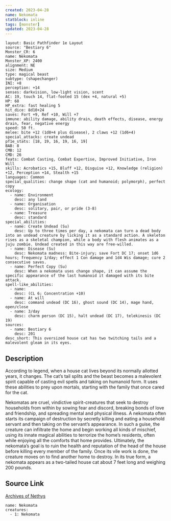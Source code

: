 ```yaml
---
created: 2023-04-28
name: Nekomata
statblock: inline
tags: [monster]
updated: 2023-04-28
---
```

```statblock
layout: Basic Pathfinder 1e Layout
source: "Bestiary 6"
Monster_CR: 6
name: Nekomata
Monster_XP: 2400
alignment: NE
size: Medium
type: magical beast
subtype: (shapechanger)
INI: +8
perception: +14
senses: darkvision, low-light vision, scent
AC: 19, touch 14, flat-footed 15 (dex +4, natural +5)
HP: 68
HP_extra: fast healing 5
hit_dice: 8d10+24
saves: Fort +9, Ref +10, Will +7
immune: ability damage, ability drain, death effects, disease, energy drain, fear, negative energy
speed: 50 ft.
melee: bite +12 (1d8+4 plus disease), 2 claws +12 (1d6+4)
special_attacks: create undead
pf1e_stats: [18, 19, 16, 19, 16, 19]
BAB: 8
CMB: 12
CMD: 26
feats: Combat Casting, Combat Expertise, Improved Initiative, Iron Will
skills: Acrobatics +15, Bluff +12, Disguise +12, Knowledge (religion) +12, Perception +14, Stealth +15
languages: Common
special_qualities: change shape (cat and humanoid; polymorph), perfect copy
ecology:
  - name: Environment
    desc: any land
  - name: Organisation
    desc: solitary, pair, or pride (3-8)
  - name: Treasure
    desc: standard
special_abilities:
  - name: Create Undead (Su)
    desc: Up to three times per day, a nekomata can turn a dead body into an undead creature by licking it as a standard action. A skeleton rises as a skeletal champion, while a body with flesh animates as a juju zombie. Undead created in this way are free-willed.
  - name: Disease (Su)
    desc: Nekomata madness: Bite-injury; save Fort DC 17; onset 1d6 hours; frequency 1/day; effect 1 Con damage and 1d4 Wis damage; cure 2 consecutive saves.
  - name: Perfect Copy (Su)
    desc: When a nekomata uses change shape, it can assume the specific appearance of the last humanoid it damaged with its bite attack.
spell-like_abilities:
  - name:
    desc: (CL 6; Concentration +10)
  - name: At will
    desc: command undead (DC 16), ghost sound (DC 14), mage hand, open/close
  - name: 3/day
    desc: charm person (DC 15), halt undead (DC 17), telekinesis (DC 19)
sources:
  - name: Bestiary 6
    desc: 201
desc_short: This oversized house cat has two twitching tails and a malevolent gleam in its eyes.
```
## Description
According to legend, when a house cat lives beyond its normally allotted years, it changes. The cat’s tail splits and the beast becomes a malevolent spirit capable of casting evil spells and taking on humanoid form. It uses these abilities to prey upon mortals, starting with the family that once cared for the cat. 

Nekomatas are cruel, vindictive spirit-creatures that seek to destroy households from within by sowing fear and discord, breaking bonds of love and friendship, and spreading mental and physical illness. A nekomata often starts its campaign of destruction by secretly killing and eating a household servant and then taking on the servant’s appearance. In such a guise, the creature can infiltrate the home and begin working all kinds of mischief, using its innate magical abilities to terrorize the home’s residents, often while enjoying all the comforts that home provides. Ultimately, the nekomata’s goal is to ruin the health and reputation of the head of the house before killing every member of the family. Once its vile work is done, the creature moves on to find another home to destroy. In its true form, a nekomata appears as a two-tailed house cat about 7 feet long and weighing 200 pounds.
## Source Link
[Archives of Nethys](https://aonprd.com/MonsterDisplay.aspx?ItemName=Nekomata)
```encounter-table
name: Nekomata
creatures:
  - 1: Nekomata
```
